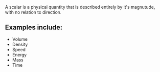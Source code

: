 A scalar is a physical quantity that is described entirely by it's magnutude, with no relation to direction.

## Examples include:
- Volume
- Density
- Speed
- Energy
- Mass
- Time